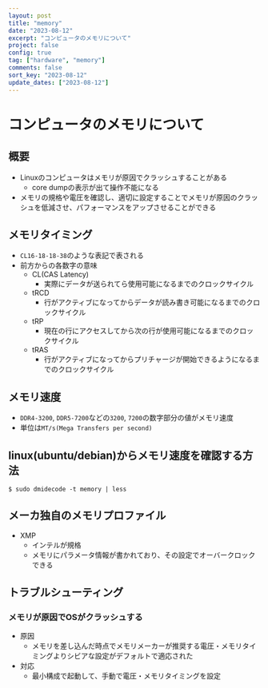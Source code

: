 ```yaml
---
layout: post
title: "memory"
date: "2023-08-12"
excerpt: "コンピュータのメモリについて"
project: false
config: true
tag: ["hardware", "memory"]
comments: false
sort_key: "2023-08-12"
update_dates: ["2023-08-12"]
---
```


# コンピュータのメモリについて

## 概要
 - Linuxのコンピュータはメモリが原因でクラッシュすることがある
   - core dumpの表示が出て操作不能になる
 - メモリの規格や電圧を確認し、適切に設定することでメモリが原因のクラッシュを低減させ、パフォーマンスをアップさせることができる

## メモリタイミング
 - `CL16-18-18-38`のような表記で表される
 - 前方からの各数字の意味
   - CL(CAS Latency)
     - 実際にデータが送られてら使用可能になるまでのクロックサイクル
   - tRCD
     - 行がアクティブになってからデータが読み書き可能になるまでのクロックサイクル
   - tRP
     - 現在の行にアクセスしてから次の行が使用可能になるまでのクロックサイクル
   - tRAS
     - 行がアクティブになってからプリチャージが開始できるようになるまでのクロックサイクル

## メモリ速度
 - `DDR4-3200`, `DDR5-7200`などの`3200`, `7200`の数字部分の値がメモリ速度
 - 単位は`MT/s(Mega Transfers per second)`

## linux(ubuntu/debian)からメモリ速度を確認する方法

```console
$ sudo dmidecode -t memory | less
```

## メーカ独自のメモリプロファイル
 - XMP
   - インテルが規格
   - メモリにパラメータ情報が書かれており、その設定でオーバークロックできる

## トラブルシューティング

### メモリが原因でOSがクラッシュする
  - 原因
    - メモリを差し込んだ時点でメモリメーカーが推奨する電圧・メモリタイミングよりシビアな設定がデフォルトで適応された
  - 対応
    - 最小構成で起動して、手動で電圧・メモリタイミングを設定
